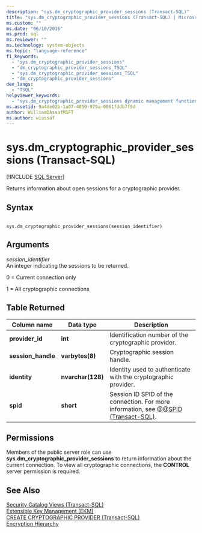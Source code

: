 ```yaml
---
description: "sys.dm_cryptographic_provider_sessions (Transact-SQL)"
title: "sys.dm_cryptographic_provider_sessions (Transact-SQL) | Microsoft Docs"
ms.custom: ""
ms.date: "06/10/2016"
ms.prod: sql
ms.reviewer: ""
ms.technology: system-objects
ms.topic: "language-reference"
f1_keywords: 
  - "sys.dm_cryptographic_provider_sessions"
  - "dm_cryptographic_provider_sessions_TSQL"
  - "sys.dm_cryptographic_provider_sessions_TSQL"
  - "dm_cryptographic_provider_sessions"
dev_langs: 
  - "TSQL"
helpviewer_keywords: 
  - "sys.dm_cryptographic_provider_sessions dynamic management function"
ms.assetid: 9a4de02b-1a07-4850-979a-0861fddb7f9d
author: WilliamDAssafMSFT
ms.author: wiassaf
---
```

# sys.dm_cryptographic_provider_sessions (Transact-SQL)
[!INCLUDE [SQL Server](../../includes/applies-to-version/sqlserver.md)]

  Returns information about open sessions for a cryptographic provider.  
 
## Syntax  
  
```  
  
sys.dm_cryptographic_provider_sessions(session_identifier)  
```  
  
## Arguments  
 *session_identifier*  
 An integer indicating the sessions to be returned.  
  
 0 = Current connection only  
  
 1 = All cryptographic connections  
  
## Table Returned  
  
|Column name|Data type|Description|  
|-----------------|---------------|-----------------|  
|**provider_id**|**int**|Identification number of the cryptographic provider.|  
|**session_handle**|**varbytes(8)**|Cryptographic session handle.|  
|**identity**|**nvarchar(128)**|Identity used to authenticate with the cryptographic provider.|  
|**spid**|**short**|Session ID SPID of the connection. For more information, see [@@SPID &#40;Transact-SQL&#41;](../../t-sql/functions/spid-transact-sql.md).|  
  
## Permissions  
 Members of the public server role can use **sys.dm_cryptographic_provider_sessions** to return information about the current connection. To view all cryptographic connections, the **CONTROL** server permission is required.  
  
## See Also  
 [Security Catalog Views &#40;Transact-SQL&#41;](../../relational-databases/system-catalog-views/security-catalog-views-transact-sql.md)   
 [Extensible Key Management &#40;EKM&#41;](../../relational-databases/security/encryption/extensible-key-management-ekm.md)   
 [CREATE CRYPTOGRAPHIC PROVIDER &#40;Transact-SQL&#41;](../../t-sql/statements/create-cryptographic-provider-transact-sql.md)   
 [Encryption Hierarchy](../../relational-databases/security/encryption/encryption-hierarchy.md)  
  
  
